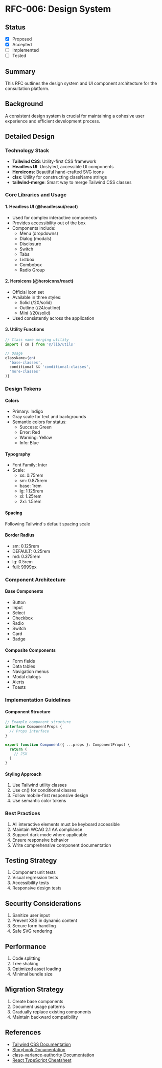 # RFC-006: Design System

## Status
- [x] Proposed
- [x] Accepted
- [ ] Implemented
- [ ] Tested

## Summary
This RFC outlines the design system and UI component architecture for the consultation platform.

## Background
A consistent design system is crucial for maintaining a cohesive user experience and efficient development process.

## Detailed Design

### Technology Stack
- **Tailwind CSS**: Utility-first CSS framework
- **Headless UI**: Unstyled, accessible UI components
- **Heroicons**: Beautiful hand-crafted SVG icons
- **clsx**: Utility for constructing className strings
- **tailwind-merge**: Smart way to merge Tailwind CSS classes

### Core Libraries and Usage

#### 1. Headless UI (@headlessui/react)
- Used for complex interactive components
- Provides accessibility out of the box
- Components include:
  - Menu (dropdowns)
  - Dialog (modals)
  - Disclosure
  - Switch
  - Tabs
  - Listbox
  - Combobox
  - Radio Group

#### 2. Heroicons (@heroicons/react)
- Official icon set
- Available in three styles:
  - Solid (/20/solid)
  - Outline (/24/outline)
  - Mini (/20/solid)
- Used consistently across the application

#### 3. Utility Functions
```typescript
// Class name merging utility
import { cn } from '@/lib/utils'

// Usage
className={cn(
  'base-classes',
  conditional && 'conditional-classes',
  'more-classes'
)}
```

### Design Tokens

#### Colors
- Primary: Indigo
- Gray scale for text and backgrounds
- Semantic colors for status:
  - Success: Green
  - Error: Red
  - Warning: Yellow
  - Info: Blue

#### Typography
- Font Family: Inter
- Scale:
  - xs: 0.75rem
  - sm: 0.875rem
  - base: 1rem
  - lg: 1.125rem
  - xl: 1.25rem
  - 2xl: 1.5rem

#### Spacing
Following Tailwind's default spacing scale

#### Border Radius
- sm: 0.125rem
- DEFAULT: 0.25rem
- md: 0.375rem
- lg: 0.5rem
- full: 9999px

### Component Architecture

#### Base Components
- Button
- Input
- Select
- Checkbox
- Radio
- Switch
- Card
- Badge

#### Composite Components
- Form fields
- Data tables
- Navigation menus
- Modal dialogs
- Alerts
- Toasts

### Implementation Guidelines

#### Component Structure
```typescript
// Example component structure
interface ComponentProps {
  // Props interface
}

export function Component({ ...props }: ComponentProps) {
  return (
    // JSX
  )
}
```

#### Styling Approach
1. Use Tailwind utility classes
2. Use cn() for conditional classes
3. Follow mobile-first responsive design
4. Use semantic color tokens

### Best Practices
1. All interactive elements must be keyboard accessible
2. Maintain WCAG 2.1 AA compliance
3. Support dark mode where applicable
4. Ensure responsive behavior
5. Write comprehensive component documentation

## Testing Strategy
1. Component unit tests
2. Visual regression tests
3. Accessibility tests
4. Responsive design tests

## Security Considerations
1. Sanitize user input
2. Prevent XSS in dynamic content
3. Secure form handling
4. Safe SVG rendering

## Performance
1. Code splitting
2. Tree shaking
3. Optimized asset loading
4. Minimal bundle size

## Migration Strategy
1. Create base components
2. Document usage patterns
3. Gradually replace existing components
4. Maintain backward compatibility

## References
- [Tailwind CSS Documentation](https://tailwindcss.com/docs)
- [Storybook Documentation](https://storybook.js.org/docs)
- [class-variance-authority Documentation](https://cva.style/docs)
- [React TypeScript Cheatsheet](https://react-typescript-cheatsheet.netlify.app/) 